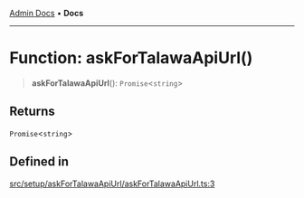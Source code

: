 [Admin Docs](/) • **Docs**

***

# Function: askForTalawaApiUrl()

> **askForTalawaApiUrl**(): `Promise`\<`string`\>

## Returns

`Promise`\<`string`\>

## Defined in

[src/setup/askForTalawaApiUrl/askForTalawaApiUrl.ts:3](https://github.com/PalisadoesFoundation/talawa-admin/blob/main/src/setup/askForTalawaApiUrl/askForTalawaApiUrl.ts#L3)
